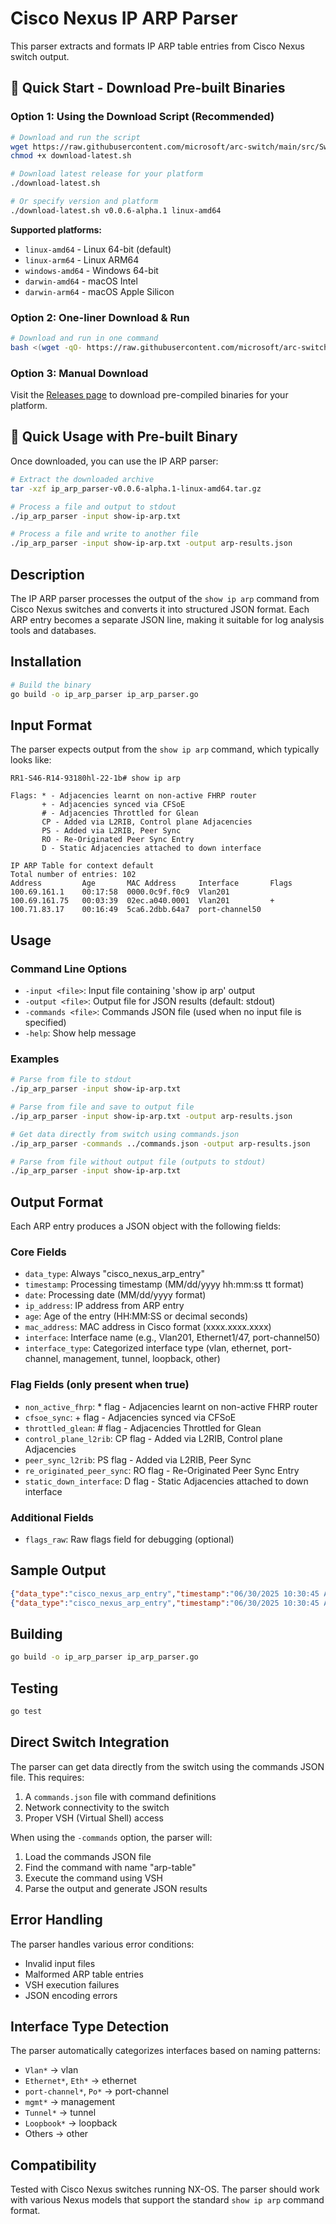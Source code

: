 # Cisco Nexus IP ARP Parser

This parser extracts and formats IP ARP table entries from Cisco Nexus switch output.

## 🚀 Quick Start - Download Pre-built Binaries

### Option 1: Using the Download Script (Recommended)

```bash
# Download and run the script
wget https://raw.githubusercontent.com/microsoft/arc-switch/main/src/SwitchOutput/Cisco/Nexus/10/ip_arp_parser/download-latest.sh
chmod +x download-latest.sh

# Download latest release for your platform
./download-latest.sh

# Or specify version and platform
./download-latest.sh v0.0.6-alpha.1 linux-amd64
```

**Supported platforms:**

- `linux-amd64` - Linux 64-bit (default)
- `linux-arm64` - Linux ARM64
- `windows-amd64` - Windows 64-bit
- `darwin-amd64` - macOS Intel
- `darwin-arm64` - macOS Apple Silicon

### Option 2: One-liner Download & Run

```bash
# Download and run in one command
bash <(wget -qO- https://raw.githubusercontent.com/microsoft/arc-switch/main/src/SwitchOutput/Cisco/Nexus/10/ip_arp_parser/download-latest.sh)
```

### Option 3: Manual Download

Visit the [Releases page](https://github.com/microsoft/arc-switch/releases) to download pre-compiled binaries for your platform.

## 🔧 Quick Usage with Pre-built Binary

Once downloaded, you can use the IP ARP parser:

```bash
# Extract the downloaded archive
tar -xzf ip_arp_parser-v0.0.6-alpha.1-linux-amd64.tar.gz

# Process a file and output to stdout
./ip_arp_parser -input show-ip-arp.txt

# Process a file and write to another file
./ip_arp_parser -input show-ip-arp.txt -output arp-results.json
```

## Description

The IP ARP parser processes the output of the `show ip arp` command from Cisco Nexus switches and converts it into structured JSON format. Each ARP entry becomes a separate JSON line, making it suitable for log analysis tools and databases.

## Installation

```bash
# Build the binary
go build -o ip_arp_parser ip_arp_parser.go
```

## Input Format

The parser expects output from the `show ip arp` command, which typically looks like:

```
RR1-S46-R14-93180hl-22-1b# show ip arp 

Flags: * - Adjacencies learnt on non-active FHRP router
       + - Adjacencies synced via CFSoE
       # - Adjacencies Throttled for Glean
       CP - Added via L2RIB, Control plane Adjacencies
       PS - Added via L2RIB, Peer Sync
       RO - Re-Originated Peer Sync Entry
       D - Static Adjacencies attached to down interface

IP ARP Table for context default
Total number of entries: 102
Address         Age       MAC Address     Interface       Flags
100.69.161.1    00:17:58  0000.0c9f.f0c9  Vlan201                  
100.69.161.75   00:03:39  02ec.a040.0001  Vlan201         +        
100.71.83.17    00:16:49  5ca6.2dbb.64a7  port-channel50           
```

## Usage

### Command Line Options

- `-input <file>`: Input file containing 'show ip arp' output
- `-output <file>`: Output file for JSON results (default: stdout)  
- `-commands <file>`: Commands JSON file (used when no input file is specified)
- `-help`: Show help message

### Examples

```bash
# Parse from file to stdout
./ip_arp_parser -input show-ip-arp.txt

# Parse from file and save to output file
./ip_arp_parser -input show-ip-arp.txt -output arp-results.json

# Get data directly from switch using commands.json
./ip_arp_parser -commands ../commands.json -output arp-results.json

# Parse from file without output file (outputs to stdout)
./ip_arp_parser -input show-ip-arp.txt
```

## Output Format

Each ARP entry produces a JSON object with the following fields:

### Core Fields
- `data_type`: Always "cisco_nexus_arp_entry"
- `timestamp`: Processing timestamp (MM/dd/yyyy hh:mm:ss tt format)
- `date`: Processing date (MM/dd/yyyy format)
- `ip_address`: IP address from ARP entry
- `age`: Age of the entry (HH:MM:SS or decimal seconds)
- `mac_address`: MAC address in Cisco format (xxxx.xxxx.xxxx)
- `interface`: Interface name (e.g., Vlan201, Ethernet1/47, port-channel50)
- `interface_type`: Categorized interface type (vlan, ethernet, port-channel, management, tunnel, loopback, other)

### Flag Fields (only present when true)
- `non_active_fhrp`: * flag - Adjacencies learnt on non-active FHRP router
- `cfsoe_sync`: + flag - Adjacencies synced via CFSoE
- `throttled_glean`: # flag - Adjacencies Throttled for Glean
- `control_plane_l2rib`: CP flag - Added via L2RIB, Control plane Adjacencies
- `peer_sync_l2rib`: PS flag - Added via L2RIB, Peer Sync
- `re_originated_peer_sync`: RO flag - Re-Originated Peer Sync Entry
- `static_down_interface`: D flag - Static Adjacencies attached to down interface

### Additional Fields
- `flags_raw`: Raw flags field for debugging (optional)

## Sample Output

```json
{"data_type":"cisco_nexus_arp_entry","timestamp":"06/30/2025 10:30:45 AM","date":"06/30/2025","ip_address":"100.69.161.1","age":"00:17:58","mac_address":"0000.0c9f.f0c9","interface":"Vlan201","interface_type":"vlan"}
{"data_type":"cisco_nexus_arp_entry","timestamp":"06/30/2025 10:30:45 AM","date":"06/30/2025","ip_address":"100.69.161.75","age":"00:03:39","mac_address":"02ec.a040.0001","interface":"Vlan201","cfsoe_sync":true,"interface_type":"vlan","flags_raw":"+"}
```

## Building

```bash
go build -o ip_arp_parser ip_arp_parser.go
```

## Testing

```bash
go test
```

## Direct Switch Integration

The parser can get data directly from the switch using the commands JSON file. This requires:

1. A `commands.json` file with command definitions
2. Network connectivity to the switch
3. Proper VSH (Virtual Shell) access

When using the `-commands` option, the parser will:
1. Load the commands JSON file
2. Find the command with name "arp-table" 
3. Execute the command using VSH
4. Parse the output and generate JSON results

## Error Handling

The parser handles various error conditions:
- Invalid input files
- Malformed ARP table entries
- VSH execution failures
- JSON encoding errors

## Interface Type Detection

The parser automatically categorizes interfaces based on naming patterns:
- `Vlan*` → vlan
- `Ethernet*`, `Eth*` → ethernet  
- `port-channel*`, `Po*` → port-channel
- `mgmt*` → management
- `Tunnel*` → tunnel
- `Loopbook*` → loopback
- Others → other

## Compatibility

Tested with Cisco Nexus switches running NX-OS. The parser should work with various Nexus models that support the standard `show ip arp` command format.
